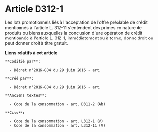 # Article D312-1

Les lots promotionnels liés à l'acceptation de l'offre préalable de crédit mentionnés à l'article L. 312-11 s'entendent des
primes en nature de produits ou biens auxquelles la conclusion d'une opération de crédit mentionnée à l'article L. 312-1,
immédiatement ou à terme, donne droit ou peut donner droit à titre gratuit.

**Liens relatifs à cet article**

	**Codifié par**:

	  - Décret n°2016-884 du 29 juin 2016 - art.

	**Créé par**:

	  - Décret n°2016-884 du 29 juin 2016 - art.

	**Anciens textes**:

	  - Code de la consommation - art. D311-2 (Ab)

	**Cite**:

	  - Code de la consommation - art. L312-1 (V)
	  - Code de la consommation - art. L312-11 (V)
